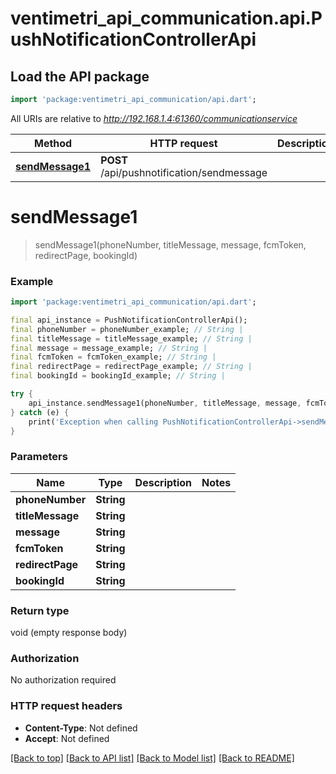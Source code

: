 # ventimetri_api_communication.api.PushNotificationControllerApi

## Load the API package
```dart
import 'package:ventimetri_api_communication/api.dart';
```

All URIs are relative to *http://192.168.1.4:61360/communicationservice*

Method | HTTP request | Description
------------- | ------------- | -------------
[**sendMessage1**](PushNotificationControllerApi.md#sendmessage1) | **POST** /api/pushnotification/sendmessage | 


# **sendMessage1**
> sendMessage1(phoneNumber, titleMessage, message, fcmToken, redirectPage, bookingId)



### Example
```dart
import 'package:ventimetri_api_communication/api.dart';

final api_instance = PushNotificationControllerApi();
final phoneNumber = phoneNumber_example; // String | 
final titleMessage = titleMessage_example; // String | 
final message = message_example; // String | 
final fcmToken = fcmToken_example; // String | 
final redirectPage = redirectPage_example; // String | 
final bookingId = bookingId_example; // String | 

try {
    api_instance.sendMessage1(phoneNumber, titleMessage, message, fcmToken, redirectPage, bookingId);
} catch (e) {
    print('Exception when calling PushNotificationControllerApi->sendMessage1: $e\n');
}
```

### Parameters

Name | Type | Description  | Notes
------------- | ------------- | ------------- | -------------
 **phoneNumber** | **String**|  | 
 **titleMessage** | **String**|  | 
 **message** | **String**|  | 
 **fcmToken** | **String**|  | 
 **redirectPage** | **String**|  | 
 **bookingId** | **String**|  | 

### Return type

void (empty response body)

### Authorization

No authorization required

### HTTP request headers

 - **Content-Type**: Not defined
 - **Accept**: Not defined

[[Back to top]](#) [[Back to API list]](../README.md#documentation-for-api-endpoints) [[Back to Model list]](../README.md#documentation-for-models) [[Back to README]](../README.md)

